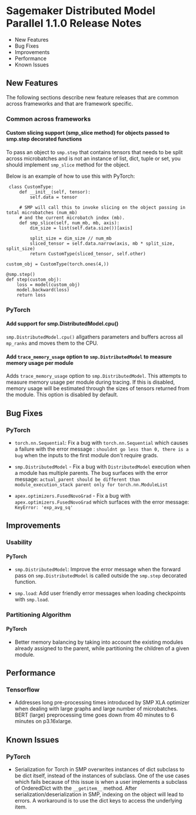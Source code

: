 # Sagemaker Distributed Model Parallel 1.1.0 Release Notes

- New Features
- Bug Fixes
- Improvements
- Performance
- Known Issues

## New Features

The following sections describe new feature releases that are common across frameworks and that are framework specific.

### Common across frameworks

#### Custom slicing support (smp_slice method) for objects passed to smp.step decorated functions

To pass an object to `smp.step` that contains tensors that needs to be split across
microbatches and is not an instance of list, dict, tuple or set, you should implement `smp_slice` method for the object.

Below is an example of how to use this with PyTorch:

```
 class CustomType:
     def __init__(self, tensor):
         self.data = tensor

     # SMP will call this to invoke slicing on the object passing in total microbatches (num_mb)
     # and the current microbatch index (mb).
     def smp_slice(self, num_mb, mb, axis):
         dim_size = list(self.data.size())[axis]

         split_size = dim_size // num_mb
         sliced_tensor = self.data.narrow(axis, mb * split_size, split_size)
         return CustomType(sliced_tensor, self.other)

custom_obj = CustomType(torch.ones(4,))

@smp.step()
def step(custom_obj):
    loss = model(custom_obj)
    model.backward(loss)
    return loss
```

### PyTorch

#### Add support for smp.DistributedModel.cpu()

`smp.DistributedModel.cpu()` allgathers parameters and buffers across all `mp_ranks` and moves them to the CPU.

#### Add `trace_memory_usage` option to `smp.DistributedModel` to measure memory usage per module

Adds `trace_memory_usage` option to `smp.DistributedModel`. This attempts to measure memory usage per module during
tracing. If this is disabled, memory usage will be estimated through the sizes of tensors returned from the module.
This option is disabled by default.

## Bug Fixes

### PyTorch

- `torch.nn.Sequential`: Fix a bug with `torch.nn.Sequential` which causes a failure with the error message : `shouldnt go less than 0, there is a bug` when the inputs to the first module don't require grads.

- `smp.DistributedModel` - Fix a bug with `DistributedModel` execution when a module has multiple parents. The bug surfaces with the error message: `actual_parent should be different than module_execution_stack parent only for torch.nn.ModuleList`

- `apex.optimizers.FusedNovoGrad` - Fix a bug with `apex.optimizers.FusedNovoGrad` which surfaces with the error message: `KeyError: 'exp_avg_sq'`

## Improvements

### Usability

#### PyTorch

- `smp.DistributedModel`: Improve the error message when the forward pass on `smp.DistributedModel` is called outside the `smp.step` decorated function.

- `smp.load`: Add user friendly error messages when loading checkpoints with `smp.load`.

### Partitioning Algorithm

#### PyTorch

- Better memory balancing by taking into account the existing modules already assigned to the parent, while partitioning the children of a given module.

## Performance

### Tensorflow

- Addresses long pre-processing times introduced by SMP XLA optimizer when dealing with large graphs and large number of microbatches. BERT (large) preprocessing time goes down from 40 minutes to 6 minutes on p3.16xlarge.

## Known Issues

### PyTorch

- Serialization for Torch in SMP overwrites instances of dict subclass to be dict itself, instead of the instances of subclass. One of the use cases which fails because of this issue is when a user implements a subclass of OrderedDict with the `__getitem__` method. After serialization/deserialization in SMP, indexing on the object will lead to errors. A workaround is to use the dict keys to access the underlying item.
